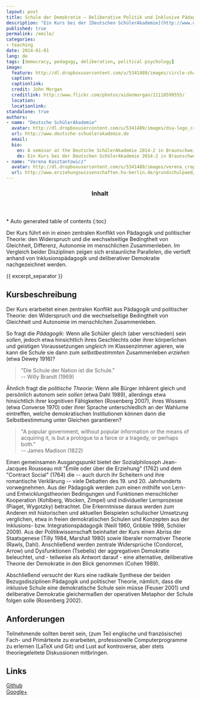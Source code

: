 ```yaml
---
layout: post
title: Schule der Demokratie — Deliberative Politik und Inklusive Pädagogik
description: "Ein Kurs bei der [Deutschen SchülerAkademie](http://www.deutsche-schuelerakademie.de/) mit [Verena Kasztantowicz](http://www.erziehungswissenschaften.hu-berlin.de/grundschulpaed/mitarbeiterinnen/lb-deutsch)"
published: true
permalink: /emile/
categories:
- teaching
date: 2014-01-01
lang: de
tags: [democracy, pedagogy, deliberation, political psychology]
image:
  feature: http://dl.dropboxusercontent.com/u/5341489/images/circle-shadows_crop.jpg
  caption: 
  captionlink: 
  credit: John Morgan
  creditlink: http://www.flickr.com/photos/aidanmorgan/11118599555/
  location: 
  locationlink:
standalone: true
authors:
- name: "Deutsche SchülerAkademie"
  avatar: http://dl.dropboxusercontent.com/u/5341489/images/dsa-logo_crop.jpg
  url: http://www.deutsche-schuelerakademie.de
  email: 
  bio:
    en: A seminar at the Deutsche SchülerAkademie 2014-2 in Braunschweig
    de: Ein Kurs bei der Deutschen SchülerAkademie 2014-2 in Braunschweig
- name: "Verena Kasztantowicz"
  avatar: http://dl.dropboxusercontent.com/u/5341489/images/verena_crop.jpg
  url: http://www.erziehungswissenschaften.hu-berlin.de/grundschulpaed/mitarbeiterinnen/lb-deutsch
---
```


<section id="table-of-contents" class="toc">
  <header>
    <h3>Inhalt</h3>
  </header>
<div id="drawer" markdown="1">
*  Auto generated table of contents
{:toc}
</div>
</section><!-- /#table-of-contents -->

Der Kurs führt ein in einen zentralen Konflikt von Pädagogik und politischer Theorie: 
den Widerspruch und die wechselseitige Bedingtheit von Gleichheit, Differenz, Autonomie im menschlichen Zusammenleben.
Im Vergleich beider Disziplinen zeigen sich erstaunliche Parallelen, die vertieft anhand von Inklusionspädagogik und deliberativer Demokratie nachgezeichnet werden.

{{ excerpt_separator }}


## Kursbeschreibung

Der Kurs erarbeitet einen zentralen Konflikt aus Pädagogik und politischer Theorie: 
den Widerspruch und die wechselseitige Bedingtheit von Gleichheit und Autonomie im menschlichen Zusammenleben.

So fragt die *Pädagogik*:
Wenn alle Schüler gleich (aber verschieden) sein *sollen*, jedoch etwa hinsichtlich ihres Geschlechts oder ihrer körperlichen und geistigen Voraussetzungen *ungleich* im Klassenzimmer agieren, wie kann die Schule sie dann zum *selbstbestimmten* Zusammenleben *erziehen* (etwa Dewey 1916)?

> "Die Schule der Nation ist die Schule."    
> -- Willy Brandt (1969)

Ähnlich fragt die *politische Theorie*: 
Wenn alle Bürger inhärent gleich und persönlich autonom sein *sollen* (etwa Dahl 1989), allerdings etwa hinsichtlich ihrer kognitiven Fähigkeiten (Rosenberg 2007), ihres Wissens (etwa Converse 1970) oder ihrer Sprache unterschiedlich an der Wahlurne eintreffen, welche demokratischen Institutionen können dann die Selbstbestimmung unter Gleichen garantieren?

> "A popular government, without popular information or the means of acquiring it, is but a prologue to a farce or a tragedy, or perhaps both."    
> -- James Madison (1822)

Einen gemeinsamen Ausgangspunkt bietet der Sozialphilosoph Jean-Jacques Rousseau mit "Émile oder über die Erziehung" (1762) und dem "Contract Social" (1764) die  -- auch durch ihr Scheitern und ihre romantische Verklärung -- viele Debatten des 19. und 20. Jahrhunderts vorwegnehmen.
Aus der Pädagogik werden zum einen mithilfe von Lern- und Entwicklungstheorien Bedingungen und Funktionen menschlicher Kooperation (Kohlberg, Wocken, Zimpel) und individueller Lernprozesse (Piaget, Wygotzky) betrachtet.
Die Erkenntnisse daraus werden zum Anderen mit historischen und aktuellen Beispielen schulischer Umsetzung verglichen, etwa in freien demokratischen Schulen und Konzepten aus der Inklusions- bzw. Integrationspädagogik (Neill 1960, Gribble 1998, Schöler 2009).
Aus der Politikwissenschaft beinhaltet der Kurs einen Abriss der Staatsgenese (Tilly 1984, Marshall 1980) sowie liberaler normativer Theorie (Rawls, Dahl). 
Anschließend werden zentrale Widersprüche (Condorcet, Arrow) und Dysfunktionen (Tsebelis) der aggregativen Demokratie beleuchtet, und - teilweise als Antwort darauf - eine alternative, deliberative Theorie der Demokratie in den Blick genommen (Cohen 1989).

Abschließend versucht der Kurs eine radikale Synthese der beiden Bezugsdisziplinen Pädagogik und politischer Theorie, nämlich, dass die inklusive Schule eine demokratische Schule sein müsse (Feuser 2001) und deliberative Demokratie gleichermaßen der operativen Metaphor der Schule folgen solle (Rosenberg 2002). 


## Anforderungen

Teilnehmende sollten bereit sein, (zum Teil englische und französische) Fach- und Primärtexte zu erarbeiten, professionelle Computerprogramme zu erlernen (LaTeX und Git) und Lust auf kontroverse, aber stets theoriegeleitete Diskussionen mitbringen.


## Links

<div markdown="0"><a href="https://github.com/maxheld83/emile" class="btn">Github</a></div>
<div markdown="0"><a href="https://plus.google.com/communities/117956169792207896748" class="btn">Google+</a></div>

